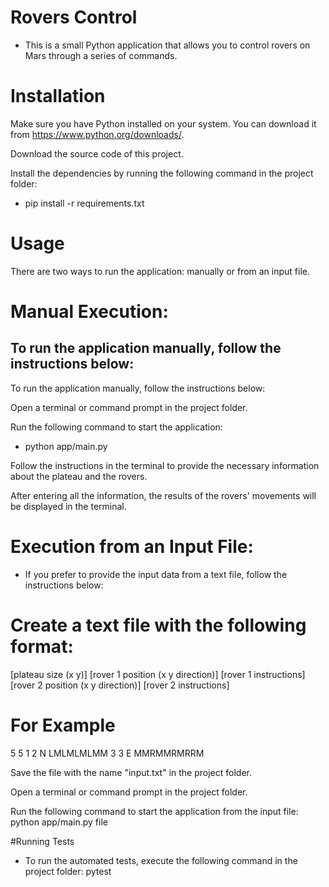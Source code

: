 # Rovers Control

- This is a small Python application that allows you to control rovers on Mars through a series of commands.

# Installation

Make sure you have Python installed on your system. You can download it from https://www.python.org/downloads/.

Download the source code of this project.

Install the dependencies by running the following command in the project folder:

- pip install -r requirements.txt

# Usage
There are two ways to run the application: manually or from an input file.

# Manual Execution:
## To run the application manually, follow the instructions below:

To run the application manually, follow the instructions below:

Open a terminal or command prompt in the project folder.

Run the following command to start the application:

- python app/main.py

Follow the instructions in the terminal to provide the necessary information about the plateau and the rovers.

After entering all the information, the results of the rovers' movements will be displayed in the terminal.

# Execution from an Input File:

- If you prefer to provide the input data from a text file, follow the instructions below:

# Create a text file with the following format:

[plateau size (x y)]
[rover 1 position (x y direction)]
[rover 1 instructions]
[rover 2 position (x y direction)]
[rover 2 instructions]

# For Example
5 5
1 2 N
LMLMLMLMM
3 3 E
MMRMMRMRRM


Save the file with the name "input.txt" in the project folder.

Open a terminal or command prompt in the project folder.

Run the following command to start the application from the input file:
python app/main.py file

#Running Tests

- To run the automated tests, execute the following command in the project folder:
pytest

